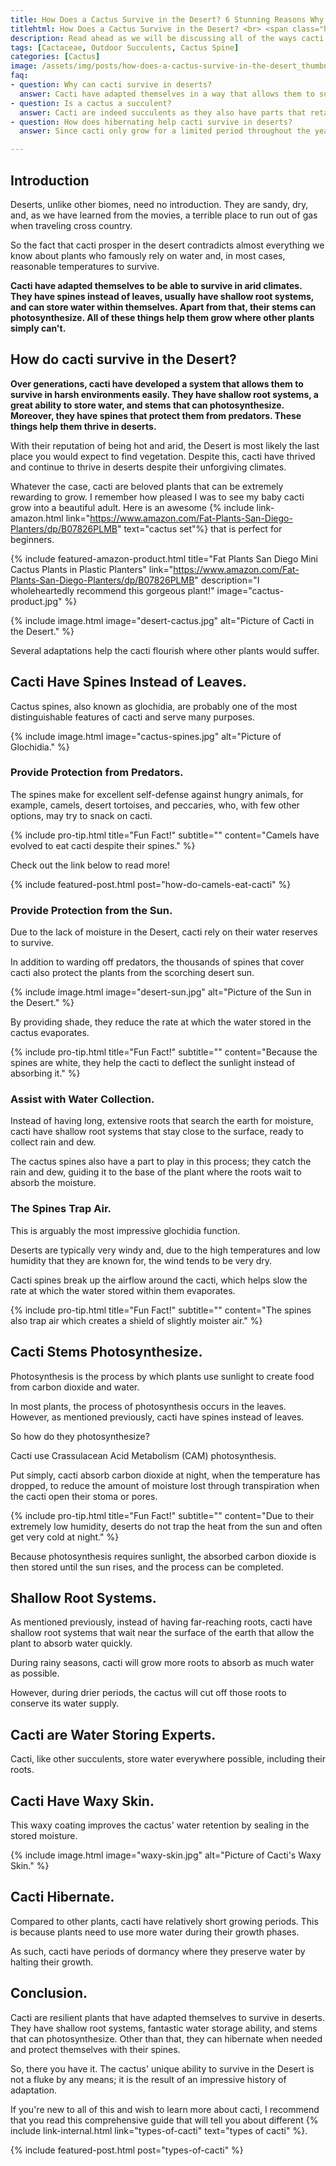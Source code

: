 ```yaml
--- 
title: How Does a Cactus Survive in the Desert? 6 Stunning Reasons Why Cacti Thrive!
titlehtml: How Does a Cactus Survive in the Desert? <br> <span class="highlight"> 6 Stunning Reasons Why Cacti Thrive!</span>
description: Read ahead as we will be discussing all of the ways cacti have evolved to beat the odds and become the ultimate survivalists.
tags: [Cactaceae, Outdoor Succulents, Cactus Spine]
categories: [Cactus]
image: /assets/img/posts/how-does-a-cactus-survive-in-the-desert_thumbnail.jpg
faq: 
- question: Why can cacti survive in deserts?
  answer: Cacti have adapted themselves in a way that allows them to survive in the harshest of environments. They have a brilliant water storage system, spines that keep predators away and far-reaching roots that capture water easily.
- question: Is a cactus a succulent?
  answer: Cacti are indeed succulents as they also have parts that retain water. The stem of a cacti is full of water which helps it survive the harshest of circumstances with ease.
- question: How does hibernating help cacti survive in deserts?
  answer: Since cacti only grow for a limited period throughout the year and are dormant otherwise, they are able to conserve a lot of energy. This is helps them survive for longer despite the harsh conditions they live in. 

---
```


## Introduction

Deserts, unlike other biomes, need no introduction. They are sandy, dry, and, as we have learned from the movies, a terrible place to run out of gas when traveling cross country.

So the fact that cacti prosper in the desert contradicts almost everything we know about plants who famously rely on water and, in most cases, reasonable temperatures to survive.

**Cacti have adapted themselves to be able to survive in arid climates. They have spines instead of leaves, usually have shallow root systems, and can store water within themselves. Apart from that, their stems can photosynthesize. All of these things help them grow where other plants simply can't.**

## How do cacti survive in the Desert?

**Over generations, cacti have developed a system that allows them to survive in harsh environments easily. They have shallow root systems, a great ability to store water, and stems that can photosynthesize. Moreover, they have spines that protect them from predators. These things help them thrive in deserts.**

With their reputation of being hot and arid, the Desert is most likely the last place you would expect to find vegetation. Despite this, cacti have thrived and continue to thrive in deserts despite their unforgiving climates. 

Whatever the case, cacti are beloved plants that can be extremely rewarding to grow. I remember how pleased I was to see my baby cacti grow into a beautiful adult. Here is an awesome {% include link-amazon.html link="https://www.amazon.com/Fat-Plants-San-Diego-Planters/dp/B07826PLMB" text="cactus set"%} that is perfect for beginners.

{% include featured-amazon-product.html title="Fat Plants San Diego Mini Cactus Plants in Plastic Planters" link="https://www.amazon.com/Fat-Plants-San-Diego-Planters/dp/B07826PLMB" description="I wholeheartedly recommend this gorgeous plant!" image="cactus-product.jpg" %}

{% include image.html image="desert-cactus.jpg" alt="Picture of Cacti in the Desert." %}

Several adaptations help the cacti flourish where other plants would suffer.

## Cacti Have Spines Instead of Leaves.

Cactus spines, also known as glochidia, are probably one of the most distinguishable features of cacti and serve many purposes.

{% include image.html image="cactus-spines.jpg" alt="Picture of Glochidia." %}

### Provide Protection from Predators.

The spines make for excellent self-defense against hungry animals, for example, camels, desert tortoises, and peccaries, who, with few other options, may try to snack on cacti.

{% include pro-tip.html title="Fun Fact!" subtitle="" content="Camels have evolved to eat cacti despite their spines." %}

Check out the link below to read more!

{% include featured-post.html post="how-do-camels-eat-cacti" %}

### Provide Protection from the Sun.

Due to the lack of moisture in the Desert, cacti rely on their water reserves to survive.

In addition to warding off predators, the thousands of spines that cover cacti also protect the plants from the scorching desert sun.

{% include image.html image="desert-sun.jpg" alt="Picture of the Sun in the Desert." %}

By providing shade, they reduce the rate at which the water stored in the cactus evaporates.

{% include pro-tip.html title="Fun Fact!" subtitle="" content="Because the spines are white, they help the cacti to deflect the sunlight instead of absorbing it." %}

### Assist with Water Collection.

Instead of having long, extensive roots that search the earth for moisture, cacti have shallow root systems that stay close to the surface, ready to collect rain and dew.

The cactus spines also have a part to play in this process; they catch the rain and dew, guiding it to the base of the plant where the roots wait to absorb the moisture.

### The Spines Trap Air.

This is arguably the most impressive glochidia function.

Deserts are typically very windy and, due to the high temperatures and low humidity that they are known for, the wind tends to be very dry.

Cacti spines break up the airflow around the cacti, which helps slow the rate at which the water stored within them evaporates.

{% include pro-tip.html title="Fun Fact!" subtitle="" content="The spines also trap air which creates a shield of slightly moister air." %}

## Cacti Stems Photosynthesize.

Photosynthesis is the process by which plants use sunlight to create food from carbon dioxide and water.

In most plants, the process of photosynthesis occurs in the leaves. However, as mentioned previously, cacti have spines instead of leaves.

So how do they photosynthesize?

Cacti use Crassulacean Acid Metabolism (CAM) photosynthesis.

Put simply, cacti absorb carbon dioxide at night, when the temperature has dropped, to reduce the amount of moisture lost through transpiration when the cacti open their stoma or pores.

{% include pro-tip.html title="Fun Fact!" subtitle="" content="Due to their extremely low humidity, deserts do not trap the heat from the sun and often get very cold at night." %}

Because photosynthesis requires sunlight, the absorbed carbon dioxide is then stored until the sun rises, and the process can be completed.

## Shallow Root Systems.

As mentioned previously, instead of having far-reaching roots, cacti have shallow root systems that wait near the surface of the earth that allow the plant to absorb water quickly.

During rainy seasons, cacti will grow more roots to absorb as much water as possible.

However, during drier periods, the cactus will cut off those roots to conserve its water supply.

## Cacti are Water Storing Experts.

Cacti, like other succulents, store water everywhere possible, including their roots.

## Cacti Have Waxy Skin.

This waxy coating improves the cactus' water retention by sealing in the stored moisture.

{% include image.html image="waxy-skin.jpg" alt="Picture of Cacti's Waxy Skin." %}

## Cacti Hibernate.

Compared to other plants, cacti have relatively short growing periods. This is because plants need to use more water during their growth phases.

As such, cacti have periods of dormancy where they preserve water by halting their growth.

## Conclusion.

Cacti are resilient plants that have adapted themselves to survive in deserts. They have shallow root systems, fantastic water storage ability, and stems that can photosynthesize. Other than that, they can hibernate when needed and protect themselves with their spines. 

So, there you have it. The cactus' unique ability to survive in the Desert is not a fluke by any means; it is the result of an impressive history of adaptation.

If you're new to all of this and wish to learn more about cacti, I recommend that you read this comprehensive guide that will tell you about different {% include link-internal.html link="types-of-cacti" text="types of cacti" %}.

{% include featured-post.html post="types-of-cacti" %}
